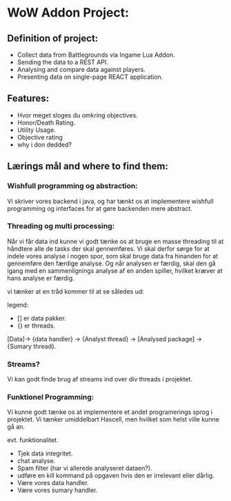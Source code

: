 # WoW Addon Project:

## Definition of project:

- Collect data from Battlegrounds via Ingame Lua Addon.
- Sending the data to a REST API.
- Analysing and compare data against players.
- Presenting data on single-page REACT application.

## Features: 
- Hvor meget sloges du omkring objectives.
- Honor/Death Rating.
- Utility Usage.
- Objective rating
- why i don dedded?


## Lærings mål and where to find them:

### Wishfull programming og abstraction:

Vi skriver vores backend i java, og har tænkt os at implementere wishfull programming og interfaces for at gøre backenden mere abstract.



### Threading og multi processing:

Når vi får data ind kunne vi godt tænke os at bruge en masse threading til at håndtere alle de tasks der skal gennemføres. Vi skal derfor sørge for at indele vores analyse i nogen spor, som skal bruge data fra hinanden for at gennemføre den færdige analyse. Og når analysen er færdig, skal den gå igang med en sammenlignings analyse af en anden spiller, hvilket kræver at hans analyse er færdig.

vi tænker at en tråd kommer til at se således ud:

legend: 
- [] er data pakker.
- {} er threads.

[Data]-> {data handler} -> {Analyst thread} -> [Analysed package] -> {Sumary thread}.

### Streams?
Vi kan godt finde brug af streams ind over div threads i projektet.

### Funktionel Programming:

Vi kunne godt tænke os at implementere et andet programerings sprog i projektet. Vi tænker umiddelbart Hascell, men hvilket som helst ville kunne gå an.

evt. funktionalitet.

- Tjek data integritet.
- chat analyse.
- Spam filter (har vi allerede analyseret dataen?).
- udføre en kill kommand på opgaven hvis den er irrelevant eller dårlig.
- Være vores data handler.
- Være vores sumary handler.



